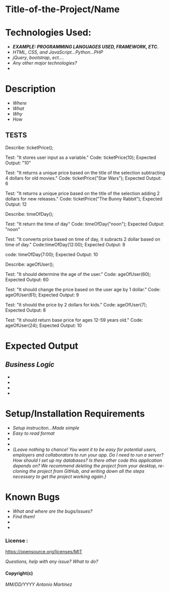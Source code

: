 

# **Title-of-the-Project/Name**

# Technologies Used:
 * ***EXAMPLE: PROGRAMMING LANGUAGES USED, FRAMEWORK, ETC.***
 * _HTML,_ _CSS,_ _and_ _JavaScript...Python...PHP_
 * _jQuery_, _bootstrap_, _ect_....
 * _Any other major technologies?_
 *

 # Description
 * _Where_
 * _What_
 * _Why_
 * _How_

## TESTS 
Describe: ticketPrice(); 

Test: "It stores user input as a variable."
Code: ticketPrice(10);
Expected Output: "10"

Test: "It returns a unique price based on the title of the selection subtracting 4 dollars for old movies."
Code: ticketPrice("Star Wars");
Expected Output: 6

Test: "It returns a unique price based on the title of the selection adding 2 dollars for new releases."
Code: ticketPrice("The Bunny Rabbit");
Expected Output: 12

Describe: timeOfDay();

Test: "It return the time of day"
Code: timeOfDay("noon");
Expected Output: "noon"

Test: "It converts price based on time of day, it subracts 2 dollar based on time of day."
Code:timeOfDay(12:00);
Expected Output: 8

code: timeOfDay(7:00);
Expected Output: 10

Describe: ageOfUser();

Test: "It should determine the age of the user."
Code: ageOfUser(60);
Expected Output: 60

Test: "It should change the price based on the user age by 1 dollar."
Code: ageOfUser(61);
Expected Output: 9

Test: "It should the price by 2 dollars for kids."
Code: ageOfUser(7);
Expected Output: 8

Test: "It should return base price for ages 12-59 years old."
Code: ageOfUser(24);
Expected Output: 10

# Expected Output




















## *Business Logic*
* 
* 
*  
*  
 # Setup/Installation Requirements
* _Setup instruciton...Made simple_
* _Easy to read format_
*
* 
* _{Leave nothing to chance! You want it to be easy for potential users, employers and collaborators to run your app. Do I need to run a server? How should I set up my databases? Is there other code this application depends on? We recommend deleting the project from your desktop, re-cloning the project from GitHub, and writing down all the steps necessary to get the project working again.}_


 # Known Bugs
* _What and where are the bugs/issues?_
* _Find them!_
*
*

 ### License :
https://opensource.org/licenses/MIT 

 _Questions, help with any issue? What to do?_


 #### Copyright(c)
*MM/DD/YYYY Antonio Martinez*